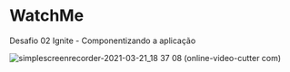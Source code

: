 # WatchMe
Desafio 02 Ignite - Componentizando a aplicação

![simplescreenrecorder-2021-03-21_18 37 08 (online-video-cutter com)](https://user-images.githubusercontent.com/56658900/111923349-7b5a6980-8a7d-11eb-8d9e-1abfecd847cd.gif)
